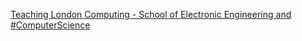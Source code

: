 [Teaching London Computing - School of Electronic Engineering and #ComputerScience](https://qi.tc/qi/119490)
